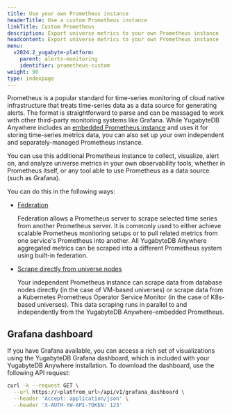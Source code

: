 ```yaml
---
title: Use your own Prometheus instance
headerTitle: Use a custom Prometheus instance
linkTitle: Custom Prometheus
description: Export universe metrics to your own Prometheus instance
headcontent: Export universe metrics to your own Prometheus instance
menu:
  v2024.2_yugabyte-platform:
    parent: alerts-monitoring
    identifier: prometheus-custom
weight: 90
type: indexpage
---
```


Prometheus is a popular standard for time-series monitoring of cloud native infrastructure that treats time-series data as a data source for generating alerts. The format is straightforward to parse and can be massaged to work with other third-party monitoring systems like Grafana. While YugabyteDB Anywhere includes an [embedded Prometheus instance](../anywhere-metrics/) and uses it for storing time-series metrics data, you can also set up your own independent and separately-managed Prometheus instance.

You can use this additional Prometheus instance to collect, visualize, alert on, and analyze universe metrics in your own observability tools, whether in Prometheus itself, or any tool able to use Prometheus as a data source (such as Grafana).

You can do this in the following ways:

- [Federation](prometheus-federate/)

    Federation allows a Prometheus server to scrape selected time series from another Prometheus server. It is commonly used to either achieve scalable Prometheus monitoring setups or to pull related metrics from one service's Prometheus into another. All YugabyteDB Anywhere aggregated metrics can be scraped into a different Prometheus system using built-in federation.

- [Scrape directly from universe nodes](prometheus-scrape/)

    Your independent Prometheus instance can scrape data from database nodes directly (in the case of VM-based universes) or scrape data from a Kubernetes Prometheus Operator Service Monitor (in the case of K8s-based universes). This data scraping runs in parallel to and independently from the YugabyteDB Anywhere-embedded Prometheus.

## Grafana dashboard

If you have Grafana available, you can access a rich set of visualizations using the YugabyteDB Grafana dashboard, which is included with your YugabyteDB Anywhere installation. To download the dashboard, use the following API request:

```sh
curl -k --request GET \
  --url https://<platfrom_url>/api/v1/grafana_dashboard \
  --header 'Accept: application/json' \
  --header 'X-AUTH-YW-API-TOKEN: 123'
```
